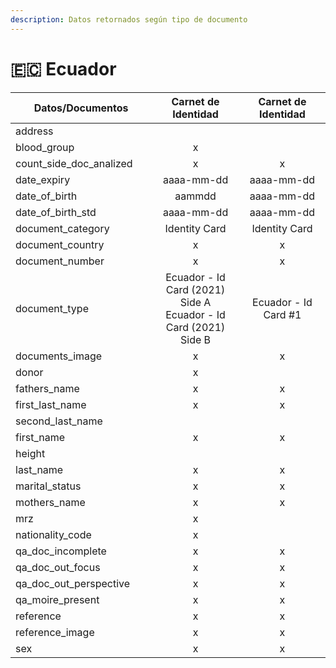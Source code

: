 ```yaml
---
description: Datos retornados según tipo de documento
---
```


# 🇪🇨 Ecuador



<table data-full-width="true"><thead><tr><th width="276">Datos/Documentos</th><th width="269" align="center">Carnet de Identidad</th><th width="263" align="center">Carnet de Identidad</th></tr></thead><tbody><tr><td>address</td><td align="center"></td><td align="center"></td></tr><tr><td>blood_group</td><td align="center">x</td><td align="center"></td></tr><tr><td>count_side_doc_analized</td><td align="center">x</td><td align="center">x</td></tr><tr><td>date_expiry</td><td align="center">aaaa-mm-dd</td><td align="center">aaaa-mm-dd</td></tr><tr><td>date_of_birth</td><td align="center">aammdd</td><td align="center">aaaa-mm-dd</td></tr><tr><td>date_of_birth_std</td><td align="center">aaaa-mm-dd</td><td align="center">aaaa-mm-dd</td></tr><tr><td>document_category</td><td align="center">Identity Card</td><td align="center">Identity Card</td></tr><tr><td>document_country</td><td align="center">x</td><td align="center">x</td></tr><tr><td>document_number</td><td align="center">x</td><td align="center">x</td></tr><tr><td>document_type</td><td align="center">Ecuador - Id Card (2021) Side A<br>Ecuador - Id Card (2021) Side B</td><td align="center">Ecuador - Id Card #1</td></tr><tr><td>documents_image</td><td align="center">x</td><td align="center">x</td></tr><tr><td>donor</td><td align="center">x</td><td align="center"></td></tr><tr><td>fathers_name</td><td align="center">x</td><td align="center">x</td></tr><tr><td>first_last_name</td><td align="center">x</td><td align="center">x</td></tr><tr><td>second_last_name</td><td align="center"></td><td align="center"></td></tr><tr><td>first_name</td><td align="center">x</td><td align="center">x</td></tr><tr><td>height</td><td align="center"></td><td align="center"></td></tr><tr><td>last_name</td><td align="center">x</td><td align="center">x</td></tr><tr><td>marital_status</td><td align="center">x</td><td align="center">x</td></tr><tr><td>mothers_name</td><td align="center">x</td><td align="center">x</td></tr><tr><td>mrz</td><td align="center">x</td><td align="center"></td></tr><tr><td>nationality_code</td><td align="center">x</td><td align="center"></td></tr><tr><td>qa_doc_incomplete</td><td align="center">x</td><td align="center">x</td></tr><tr><td>qa_doc_out_focus</td><td align="center">x</td><td align="center">x</td></tr><tr><td>qa_doc_out_perspective</td><td align="center">x</td><td align="center">x</td></tr><tr><td>qa_moire_present</td><td align="center">x</td><td align="center">x</td></tr><tr><td>reference</td><td align="center">x</td><td align="center">x</td></tr><tr><td>reference_image</td><td align="center">x</td><td align="center">x</td></tr><tr><td>sex</td><td align="center">x</td><td align="center">x</td></tr></tbody></table>

